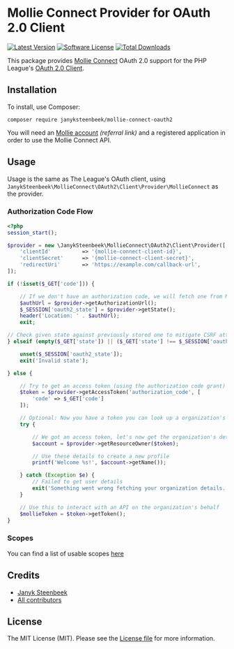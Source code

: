# Mollie Connect Provider for OAuth 2.0 Client
[![Latest Version](https://img.shields.io/github/release/janyksteenbeek/mollie-connect-oauth2-php.svg?style=flat-square)](https://github.com/janyksteenbeek/mollie-connect-oauth2-php/releases)
[![Software License](https://img.shields.io/badge/license-MIT-brightgreen.svg?style=flat-square)](LICENSE.md)
[![Total Downloads](https://img.shields.io/packagist/dt/janyksteenbeek/mollie-connect-oauth2.svg?style=flat-square)](https://packagist.org/packages/janyksteenbeek/mollie-connect-oauth2)

This package provides [Mollie Connect](https://docs.mollie.com/oauth/overview) OAuth 2.0 support for the PHP League's [OAuth 2.0 Client](https://github.com/thephpleague/oauth2-client).

## Installation

To install, use Composer:

```
composer require janyksteenbeek/mollie-connect-oauth2
```

You will need an [Mollie account](https://www.mollie.com/dashboard/signup/1861791?lang=en) _(referral link)_ and a 
registered application in order to use the Mollie Connect API.

## Usage

Usage is the same as The League's OAuth client, using `JanykSteenbeek\MollieConnect\OAuth2\Client\Provider\MollieConnect` as the provider.

### Authorization Code Flow

```php
<?php
session_start();

$provider = new \JanykSteenbeek\MollieConnect\OAuth2\Client\Provider([
    'clientId'          => '{mollie-connect-client-id}',
    'clientSecret'      => '{mollie-connect-client-secret}',
    'redirectUri'       => 'https://example.com/callback-url',
]);

if (!isset($_GET['code'])) {

    // If we don't have an authorization code, we will fetch one from Mollie
    $authUrl = $provider->getAuthorizationUrl();
    $_SESSION['oauth2_state'] = $provider->getState();
    header('Location: ' . $authUrl);
    exit;

// Check given state against previously stored one to mitigate CSRF attacks.
} elseif (empty($_GET['state']) || ($_GET['state'] !== $_SESSION['oauth2_state'])) {

    unset($_SESSION['oauth2_state']);
    exit('Invalid state');

} else {

    // Try to get an access token (using the authorization code grant)
    $token = $provider->getAccessToken('authorization_code', [
        'code' => $_GET['code']
    ]);

    // Optional: Now you have a token you can look up a organization's profile data
    try {

        // We got an access token, let's now get the organization's details
        $account = $provider->getResourceOwner($token);

        // Use these details to create a new profile
        printf('Welcome %s!', $account->getName());

    } catch (Exception $e) {
        // Failed to get user details
        exit('Something went wrong fetching your organization details.');
    }

    // Use this to interact with an API on the organization's behalf
    $mollieToken = $token->getToken();
}
```

### Scopes

You can find a list of usable scopes [here](https://docs.mollie.com/oauth/permissions)

## Credits

- [Janyk Steenbeek](https://github.com/janyksteenbeek)
- [All contributors](https://github.com/janyksteenbeek/mollie-connect-oauth2-php/contributors)


## License

The MIT License (MIT). Please see the [License file](https://github.com/janyksteenbeek/mollie-connect-oauth2-php/blob/master/LICENSE) for more information.